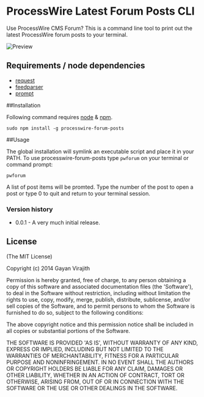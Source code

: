 # ProcessWire Latest Forum Posts CLI

Use ProcessWire CMS Forum? This is a command line tool to print out the latest 
ProcessWire forum posts to your terminal.

![Preview](http://gayan.me/thumbnails/node-processwire-forum-posts-lg.png)

## Requirements / node dependencies

- [request](https://github.com/request/request)
- [feedparser](https://github.com/danmactough/node-feedparser)
- [prompt](https://github.com/flatiron/prompt)

##Installation

Following command requires [node](http://nodejs.org/) & [npm](https://npmjs.org/).

    sudo npm install -g processwire-forum-posts
    
##Usage

The global installation will symlink an executable script and place it in 
your PATH. To use processwire-forum-posts type `pwforum` on your terminal or
command prompt:

    pwforum    
    
A list of post items will be promted. Type the number of the post to open a 
post or type 0 to quit and return to your terminal session.

### Version history

- 0.0.1 - A very much initial release.

## License

(The MIT License)

Copyright (c) 2014 Gayan Virajith

Permission is hereby granted, free of charge, to any person obtaining a copy of this software and associated documentation files (the 'Software'), to deal in the Software without restriction, including without limitation the rights to use, copy, modify, merge, publish, distribute, sublicense, and/or sell copies of the Software, and to permit persons to whom the Software is furnished to do so, subject to the following conditions:

The above copyright notice and this permission notice shall be included in all copies or substantial portions of the Software.

THE SOFTWARE IS PROVIDED 'AS IS', WITHOUT WARRANTY OF ANY KIND, EXPRESS OR IMPLIED, INCLUDING BUT NOT LIMITED TO THE WARRANTIES OF MERCHANTABILITY, FITNESS FOR A PARTICULAR PURPOSE AND NONINFRINGEMENT. IN NO EVENT SHALL THE AUTHORS OR COPYRIGHT HOLDERS BE LIABLE FOR ANY CLAIM, DAMAGES OR OTHER LIABILITY, WHETHER IN AN ACTION OF CONTRACT, TORT OR OTHERWISE, ARISING FROM, OUT OF OR IN CONNECTION WITH THE SOFTWARE OR THE USE OR OTHER DEALINGS IN THE SOFTWARE.